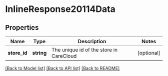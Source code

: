 # InlineResponse20114Data

## Properties
Name | Type | Description | Notes
------------ | ------------- | ------------- | -------------
**store_id** | **string** | The unique id of the store in CareCloud | [optional] 

[[Back to Model list]](../../README.md#documentation-for-models) [[Back to API list]](../../README.md#documentation-for-api-endpoints) [[Back to README]](../../README.md)

